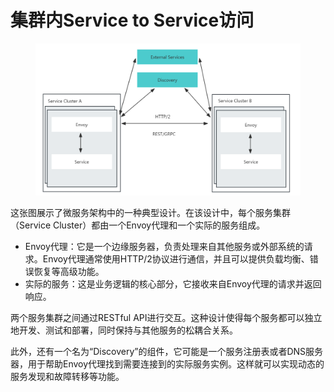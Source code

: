 # 集群内Service to Service访问

<figure><img src="../../../../.gitbook/assets/image (8) (1) (1) (1).png" alt=""><figcaption></figcaption></figure>

这张图展示了微服务架构中的一种典型设计。在该设计中，每个服务集群（Service Cluster）都由一个Envoy代理和一个实际的服务组成。

* Envoy代理：它是一个边缘服务器，负责处理来自其他服务或外部系统的请求。Envoy代理通常使用HTTP/2协议进行通信，并且可以提供负载均衡、错误恢复等高级功能。
* 实际的服务：这是业务逻辑的核心部分，它接收来自Envoy代理的请求并返回响应。

两个服务集群之间通过RESTful API进行交互。这种设计使得每个服务都可以独立地开发、测试和部署，同时保持与其他服务的松耦合关系。

此外，还有一个名为“Discovery”的组件，它可能是一个服务注册表或者DNS服务器，用于帮助Envoy代理找到需要连接到的实际服务实例。这样就可以实现动态的服务发现和故障转移等功能。
